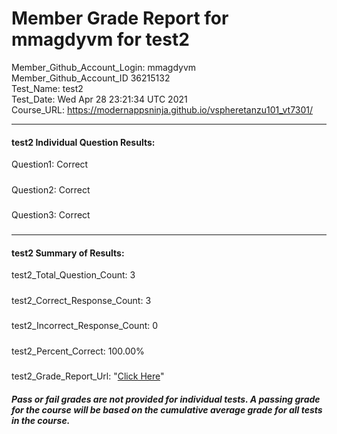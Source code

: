 # Member Grade Report for mmagdyvm for test2  
   
Member_Github_Account_Login: mmagdyvm  
Member_Github_Account_ID 36215132  
Test_Name: test2  
Test_Date: Wed Apr 28 23:21:34 UTC 2021  
Course_URL: https://modernappsninja.github.io/vspheretanzu101_vt7301/  
   
---  
#### test2 Individual Question Results:  
Question1: Correct  
#####  
Question2: Correct  
#####  
Question3: Correct  
#####  
---  
#### test2 Summary of Results:  
test2_Total_Question_Count: 3  
#####  
test2_Correct_Response_Count: 3  
#####  
test2_Incorrect_Response_Count: 0  
#####  
test2_Percent_Correct: 100.00%  
#####  
test2_Grade_Report_Url: "[Click Here](https://github.com/modernappsninjas/mmagdyvm/blob/main/static/userdata/courses/vspheretanzu101_vt7301/grade_report.pr204.test2.md)"
##### Pass or fail grades are not provided for individual tests. A passing grade for the course will be based on the cumulative average grade for all tests in the course.  
